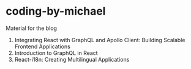 # coding-by-michael
Material for the blog

1. Integrating React with GraphQL and Apollo Client: Building Scalable Frontend Applications
2. Introduction to GraphQL in React
3. React-i18n: Creating Multilingual Applications
